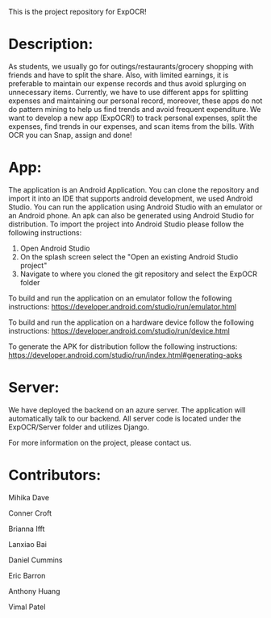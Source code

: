 This is the project repository for ExpOCR!

# Description:

As students, we usually go for outings/restaurants/grocery shopping with friends and have to split the share. Also, with limited earnings, it is preferable to maintain our expense records and thus avoid splurging on unnecessary items. Currently, we have to use different apps for splitting expenses and maintaining our personal record, moreover, these apps do not do pattern mining to help us find trends and avoid frequent expenditure. We want to develop a new app (ExpOCR!) to track personal expenses, split the expenses, find trends in our expenses, and scan items from the bills. With OCR you can Snap, assign and done!

# App:

The application is an Android Application. You can clone the repository and import it into an IDE that supports android development, we used Android Studio. You can run the application using Android Studio with an emulator or an Android phone. An apk can also be generated using Android Studio for distribution.
To import the project into Android Studio please follow the following instructions:
 1. Open Android Studio
 2. On the splash screen select the "Open an existing Android Studio project"
 3. Navigate to where you cloned the git repository and select the ExpOCR folder

To build and run the application on an emulator follow the following instructions:
 https://developer.android.com/studio/run/emulator.html

To build and run the application on a hardware device follow the following instructions:
 https://developer.android.com/studio/run/device.html
 
To generate the APK for distribution follow the following instructions:
 https://developer.android.com/studio/run/index.html#generating-apks
 
# Server:

We have deployed the backend on an azure server. The application will automatically talk to our backend. All server code is located under the ExpOCR/Server folder and utilizes Django.
 
For more information on the project, please contact us.

# Contributors:

Mihika Dave

Conner Croft

Brianna Ifft

Lanxiao Bai

Daniel Cummins

Eric Barron

Anthony Huang

Vimal Patel
